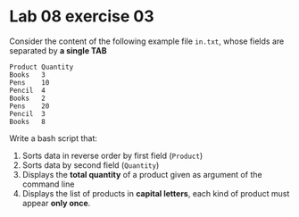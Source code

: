 <!--
vim: tabstop=4 shiftwidth=4
-->
# Lab 08 exercise 03
Consider the content of the following example file `in.txt`, whose fields are
separated by __a single TAB__

```
Product	Quantity
Books	3
Pens	10
Pencil	4
Books	2
Pens	20
Pencil	3
Books	8
```
Write a bash script that:
1. Sorts data in reverse order by first field (`Product`)
2. Sorts data by second field (`Quantity`)
3. Displays the __total quantity__ of a product given as argument of the
command line
4. Displays the list of products in __capital letters__, each kind of product
must appear __only once__.
